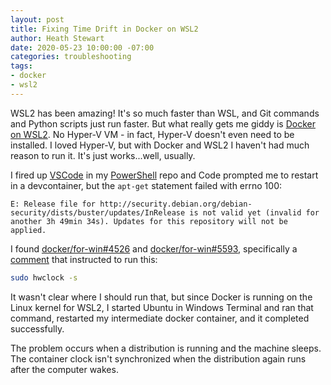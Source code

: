 ```yaml
---
layout: post
title: Fixing Time Drift in Docker on WSL2
author: Heath Stewart
date: 2020-05-23 10:00:00 -07:00
categories: troubleshooting
tags:
- docker
- wsl2
---
```


WSL2 has been amazing! It's so much faster than WSL, and Git commands and Python scripts just run faster. But what really gets me giddy is [Docker on WSL2](https://docs.docker.com/docker-for-windows/wsl). No Hyper-V VM - in fact, Hyper-V doesn't even need to be installed. I loved Hyper-V, but with Docker and WSL2 I haven't had much reason to run it. It's just works...well, usually.

I fired up [VSCode](https://code.visualstudio.com) in my [PowerShell](https://github.com/PowerShell/PowerShell) repo and Code prompted me to restart in a devcontainer, but the `apt-get` statement failed with errno 100:

```
E: Release file for http://security.debian.org/debian-security/dists/buster/updates/InRelease is not valid yet (invalid for another 3h 49min 34s). Updates for this repository will not be applied.
```

I found [docker/for-win#4526](https://github.com/docker/for-win/issues/4526) and [docker/for-win#5593](https://github.com/docker/for-win/issues/5593), specifically a [comment](https://github.com/docker/for-win/issues/5593) that instructed to run this:

```bash
sudo hwclock -s
```

It wasn't clear where I should run that, but since Docker is running on the Linux kernel for WSL2, I started Ubuntu in Windows Terminal and ran that command, restarted my intermediate docker container, and it completed successfully.

The problem occurs when a distribution is running and the machine sleeps. The container clock isn't synchronized when the distribution again runs after the computer wakes.
